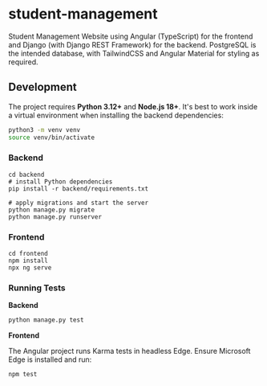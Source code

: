 # student-management

Student Management Website using Angular (TypeScript) for the frontend and Django (with Django REST Framework) for the backend. PostgreSQL is the intended database, with TailwindCSS and Angular Material for styling as required.

## Development

The project requires **Python 3.12+** and **Node.js 18+**. It's best to
work inside a virtual environment when installing the backend
dependencies:

```bash
python3 -m venv venv
source venv/bin/activate
```

### Backend

```
cd backend
# install Python dependencies
pip install -r backend/requirements.txt

# apply migrations and start the server
python manage.py migrate
python manage.py runserver
```

### Frontend

```
cd frontend
npm install
npx ng serve
```

### Running Tests

**Backend**

```bash
python manage.py test
```

**Frontend**

The Angular project runs Karma tests in headless Edge. Ensure Microsoft Edge is
installed and run:

```bash
npm test
```
